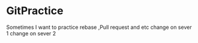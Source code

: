 # GitPractice
Sometimes I want to practice rebase ,Pull request and etc
change on sever  1
change on sever  2
